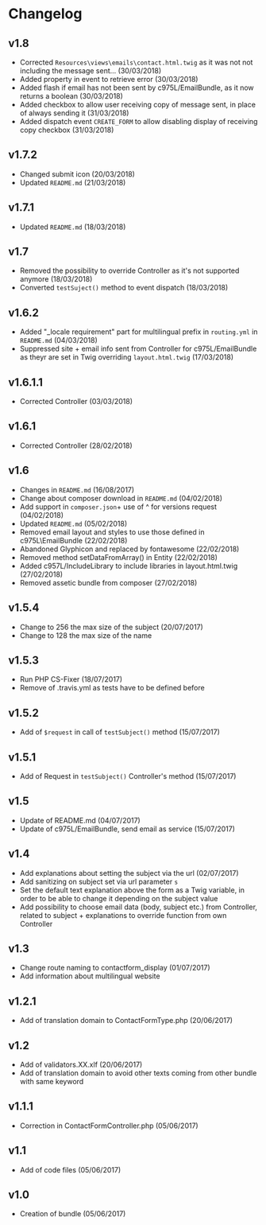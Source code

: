 # Changelog

v1.8
----
- Corrected `Resources\views\emails\contact.html.twig` as it was not not including the message sent... (30/03/2018)
- Added property in event to retrieve error (30/03/2018)
- Added flash if email has not been sent by c975L/EmailBundle, as it now returns a boolean (30/03/2018)
- Added checkbox to allow user receiving copy of message sent, in place of always sending it (31/03/2018)
- Added dispatch event `CREATE_FORM` to allow disabling display of receiving copy checkbox (31/03/2018)

v1.7.2
------
- Changed submit icon (20/03/2018)
- Updated `README.md` (21/03/2018)

v1.7.1
------
- Updated `README.md` (18/03/2018)

v1.7
----
- Removed the possibility to override Controller as it's not supported anymore (18/03/2018)
- Converted `testSuject()` method to event dispatch (18/03/2018)

v1.6.2
------
- Added "_locale requirement" part for multilingual prefix in `routing.yml` in `README.md` (04/03/2018)
- Suppressed site + email info sent from Controller for c975L/EmailBundle as theyr are set in Twig overriding `layout.html.twig` (17/03/2018)

v1.6.1.1
--------
- Corrected Controller (03/03/2018)

v1.6.1
------
- Corrected Controller (28/02/2018)

v1.6
----
- Changes in `README.md` (16/08/2017)
- Change about composer download in `README.md` (04/02/2018)
- Add support in `composer.json`+ use of ^ for versions request (04/02/2018)
- Updated  `README.md` (05/02/2018)
- Removed email layout and styles to use those defined in c975L\EmailBundle (22/02/2018)
- Abandoned Glyphicon and replaced by fontawesome (22/02/2018)
- Removed method setDataFromArray() in Entity (22/02/2018)
- Added c957L/IncludeLibrary to include libraries in layout.html.twig (27/02/2018)
- Removed assetic bundle from composer (27/02/2018)

v1.5.4
------
- Change to 256 the max size of the subject (20/07/2017)
- Change to 128 the max size of the name

v1.5.3
------
- Run PHP CS-Fixer (18/07/2017)
- Remove of .travis.yml as tests have to be defined before

v1.5.2
------
- Add of `$request` in call of `testSubject()` method (15/07/2017)

v1.5.1
------
- Add of Request in `testSubject()` Controller's method (15/07/2017)

v1.5
----
- Update of README.md (04/07/2017)
- Update of c975L/EmailBundle, send email as service (15/07/2017)

v1.4
----
- Add explanations about setting the subject via the url (02/07/2017)
- Add sanitizing on subject set via url parameter `s`
- Set the default text explanation above the form as a Twig variable, in order to be able to change it depending on the subject value
- Add possibility to choose email data (body, subject etc.) from Controller, related to subject + explanations to override function from own Controller

v1.3
----
- Change route naming to contactform_display (01/07/2017)
- Add information about multilingual website

v1.2.1
------
- Add of translation domain to ContactFormType.php (20/06/2017)

v1.2
----
- Add of validators.XX.xlf (20/06/2017)
- Add of translation domain to avoid other texts coming from other bundle with same keyword

v1.1.1
------
- Correction in ContactFormController.php (05/06/2017)

v1.1
----
- Add of code files (05/06/2017)

v1.0
----
- Creation of bundle (05/06/2017)